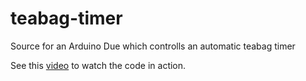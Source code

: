 # teabag-timer
Source for an Arduino Due which controlls an automatic teabag timer

See this [video](https://youtu.be/0mOxGSfUgF4) to watch the code in action.
